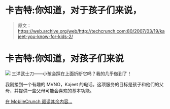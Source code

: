 # 卡吉特:你知道，对于孩子们来说，

> 原文：<https://web.archive.org/web/http://techcrunch.com:80/2007/03/19/kajeet-you-know-for-kids-2/>

# 卡吉特:你知道，对孩子们来说

![](img/1398b15ba3ace10c82618655c7fd4de5.png)
三洋武士刀——小孩会踩在上面折断它吗？我的几乎做到了！

我刚接到一个有趣的 MVNO，Kajeet 的电话。这项服务的目标是孩子和他们的父母，并提供一些父母可能会喜欢的基本功能。

[在 MobileCrunch 阅读其余内容…](https://web.archive.org/web/20210303181123/http://mobilecrunch.com/2007/03/19/kajeet-you-know-for-kids/)